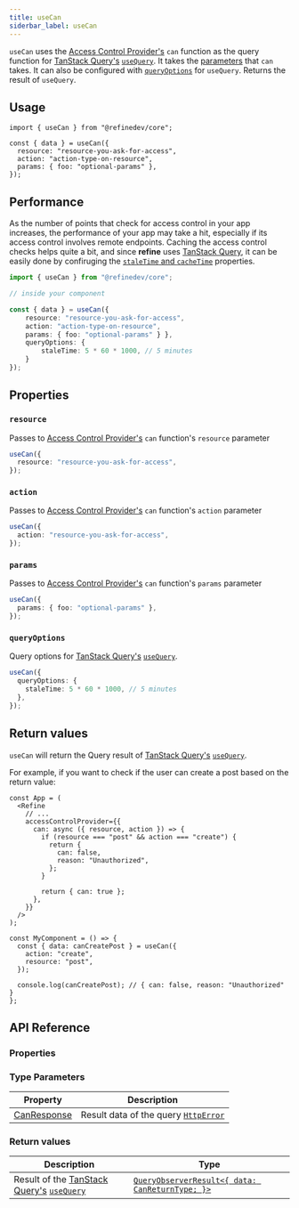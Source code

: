 ```yaml
---
title: useCan
siderbar_label: useCan
---
```


`useCan` uses the [Access Control Provider's][access-control-provider] `can` function as the query function for [TanStack Query's][tanstack-query] [`useQuery`][use-query]. It takes the [parameters][can-params] that `can` takes. It can also be configured with [`queryOptions`][query-options] for `useQuery`. Returns the result of `useQuery`.

## Usage

```tsx
import { useCan } from "@refinedev/core";

const { data } = useCan({
  resource: "resource-you-ask-for-access",
  action: "action-type-on-resource",
  params: { foo: "optional-params" },
});
```

## Performance

As the number of points that check for access control in your app increases, the performance of your app may take a hit, especially if its access control involves remote endpoints. Caching the access control checks helps quite a bit, and since **refine** uses [TanStack Query][tanstack-query], it can be easily done by confiruging the [`staleTime` and `cacheTime`][query-options] properties.

```ts
import { useCan } from "@refinedev/core";

// inside your component

const { data } = useCan({
    resource: "resource-you-ask-for-access",
    action: "action-type-on-resource",
    params: { foo: "optional-params" } },
    queryOptions: {
        staleTime: 5 * 60 * 1000, // 5 minutes
    }
});
```

## Properties

### `resource` <PropTag required />

Passes to [Access Control Provider's][access-control-provider] `can` function's `resource` parameter

```ts
useCan({
  resource: "resource-you-ask-for-access",
});
```

### `action` <PropTag required />

Passes to [Access Control Provider's][access-control-provider] `can` function's `action` parameter

```ts
useCan({
  action: "resource-you-ask-for-access",
});
```

### `params`

Passes to [Access Control Provider's][access-control-provider] `can` function's `params` parameter

```ts
useCan({
  params: { foo: "optional-params" },
});
```

### `queryOptions`

Query options for [TanStack Query's][tanstack-query] [`useQuery`][use-query].

```ts
useCan({
  queryOptions: {
    staleTime: 5 * 60 * 1000, // 5 minutes
  },
});
```

## Return values

`useCan` will return the Query result of [TanStack Query's][tanstack-query] [`useQuery`][use-query].

For example, if you want to check if the user can create a post based on the return value:

```tsx
const App = (
  <Refine
    // ...
    accessControlProvider={{
      can: async ({ resource, action }) => {
        if (resource === "post" && action === "create") {
          return {
            can: false,
            reason: "Unauthorized",
          };
        }

        return { can: true };
      },
    }}
  />
);

const MyComponent = () => {
  const { data: canCreatePost } = useCan({
    action: "create",
    resource: "post",
  });

  console.log(canCreatePost); // { can: false, reason: "Unauthorized" }
};
```

## API Reference

### Properties

<PropsTable module="@refinedev/core/useCan"  />

### Type Parameters

| Property                                                   | Description                                                                       |
| ---------------------------------------------------------- | --------------------------------------------------------------------------------- |
| [CanResponse](/docs/core/interface-references#canresponse) | Result data of the query [`HttpError`](/docs/core/interface-references#httperror) |

### Return values

| Description                                                              | Type                                                             |
| ------------------------------------------------------------------------ | ---------------------------------------------------------------- |
| Result of the [TanStack Query's][tanstack-query] [`useQuery`][use-query] | [`QueryObserverResult<{ data: CanReturnType; }>`][query-options] |

[access-control-provider]: /docs/core/providers/access-control-provider
[use-query]: https://tanstack.com/query/latest/docs/react/guides/queries
[tanstack-query]: https://tanstack.com/query/latest
[query-options]: https://tanstack.com/query/v4/docs/react/reference/useQuery
[can-params]: /docs/core/interface-references#canparams
